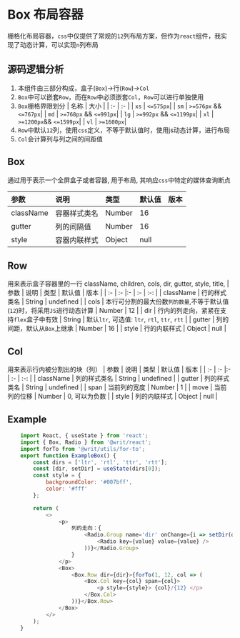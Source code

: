 # Box 布局容器

栅格化布局容器，`css`中仅提供了常规的`12`列布局方案，但作为`react`组件，我实现了动态计算，可以实现`n`列布局

## 源码逻辑分析
1. 本组件由三部分构成，盒子(`Box`)->行(`Row`)->`Col`
2. `Box`中可以嵌套`Row`，而在`Row`中必须嵌套`Col`，`Row`可以进行单独使用
3. `Box`栅格界限划分
    | 名称 | 大小 |
    | :-   | :-  |
    | `xs` | `<=575px`|
    | `sm` | `>=576px` && `<=767px`|
    | `md` | `>=768px` && `<=991px`|
    | `lg` | `>=992px` && `<=1199px`|
    | `xl` | `>=1200px`&& `<=1599px`|
    | `vl` | `>=1600px`|
4. `Row`中默认`12`列，使用`css`定义，不等于默认值时，使用js动态计算，进行布局
5. `Col`会计算列与列之间的间距值

## Box
通过用于表示一个全屏盒子或者容器, 用于布局, 其响应`css`中特定的媒体查询断点

| 参数 | 说明 | 类型 | 默认值 | 版本 |
| :-   | :-   |:- | :- |  :-: |
| className | 容器样式类名 | Number | 16 |
| gutter | 列的间隔值 | Number | 16 |
| style | 容器内联样式 | Object | null |

## Row
用来表示盒子容器里的一行
className, children, cols, dir, gutter, style, title,
| 参数 | 说明 | 类型 | 默认值 | 版本 |
| :-   | :-   |:- | :- |  :-: |
| className | 行的样式类名 | String | undefined |
| cols | 本行可分割的最大份数`列的数量`,不等于默认值(`12`)时，将采用`JS`进行动态计算 | Number | 12 |
| dir | 行内的列走向，紧紧在支持`flex`盒子中有效 | String | 默认`ltr`, 可选值: `ltr`, `rtl`, `ttr`, `rtt` |
| gutter | 列的间距，默认从`Box`上继承 | Number | 16 |
| style | 行的内联样式 | Object | null |

## Col
用来表示行内被分割出的块（列） 
| 参数 | 说明 | 类型 | 默认值 | 版本 |
| :-   | :-   |:- | :- |  :-: | 
| className | 列的样式类名 | String | undefined |
| gutter | 列的样式类名 | String | undefined |
| span | 当前列的宽度 | Number | 1 |
| move | 当前列的位移 | Number | 0, 可以为负数 |
| style | 列的内联样式 | Object | null |

## Example
```js
    import React, { useState } from 'react';
    import { Box, Radio } from '@writ/react';
    import forTo from '@writ/utils/for-to';
    export function ExampleBox() {
        const dirs = ['ltr', 'rtl', 'ttr', 'rtt'];
        const [dir, setDir] = useState(dirs[0]);
        const style = {
            backgroundColor: '#007bff',
            color: '#fff'
        };

        return (
            <>
                <p>
                    列的走向：{
                        <Radio.Group name='dir' onChange={i => setDir(dirs[i])}>{dirs.map(value => (
                            <Radio key={value} value={value} />
                        ))}</Radio.Group>
                    }
                </p>
                <Box>
                    <Box.Row dir={dir}>{forTo(1, 12, col => (
                        <Box.Col key={col} span={col}>
                            <p style={style}> {col}/{12} </p>
                        </Box.Col>
                    ))}</Box.Row>
                </Box>
            </>
        );
    }
```